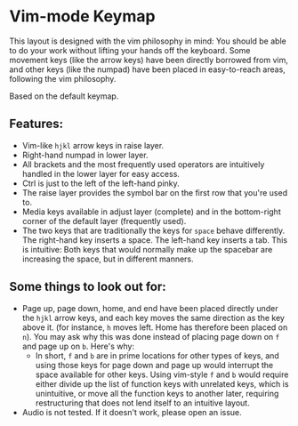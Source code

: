 # Vim-mode Keymap

This layout is designed with the vim philosophy in mind: You should be able to do your work without lifting your hands off the keyboard. Some movement keys (like the arrow keys) have been directly borrowed from vim, and other keys (like the numpad) have been placed in easy-to-reach areas, following the vim philosophy.

Based on the default keymap.

## Features:

* Vim-like `hjkl` arrow keys in raise layer.
* Right-hand numpad in lower layer.
* All brackets and the most frequently used operators are intuitively handled in the lower layer for easy access.
* Ctrl is just to the left of the left-hand pinky.
* The raise layer provides the symbol bar on the first row that you're used to.
* Media keys available in adjust layer (complete) and in the bottom-right corner of the default layer (frequently used).
* The two keys that are traditionally the keys for `space` behave differently. The right-hand key inserts a space. The left-hand key inserts a tab. This is intuitive: Both keys that would normally make up the spacebar are increasing the space, but in different manners.


## Some things to look out for:

* Page up, page down, home, and end have been placed directly under the `hjkl` arrow keys, and each key moves the same direction as the key above it. (for instance, `h` moves left. Home has therefore been placed on `n`). You may ask why this was done instead of placing page down on `f` and page up on `b`. Here's why:
  * In short, `f` and `b` are in prime locations for other types of keys, and using those keys for page down and page up would interrupt the space available for other keys. Using vim-style `f` and `b` would require either divide up the list of function keys with unrelated keys, which is unintuitive, or move all the function keys to another later, requiring restructuring that does not lend itself to an intuitive layout.
* Audio is not tested. If it doesn't work, please open an issue.
